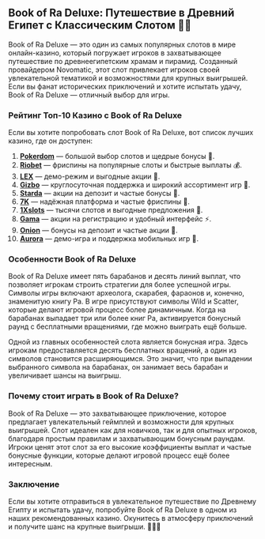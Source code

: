 ## Book of Ra Deluxe: Путешествие в Древний Египет с Классическим Слотом 🎰🧳

Book of Ra Deluxe — это один из самых популярных слотов в мире онлайн-казино, который погружает игроков в захватывающее путешествие по древнеегипетским храмам и пирамид. Созданный провайдером Novomatic, этот слот привлекает игроков своей увлекательной тематикой и возможностями для крупных выигрышей. Если вы фанат исторических приключений и хотите испытать удачу, Book of Ra Deluxe — отличный выбор для игры.

### Рейтинг Топ-10 Казино с Book of Ra Deluxe

Если вы хотите попробовать слот Book of Ra Deluxe, вот список лучших казино, где он доступен:

1. **[Pokerdom](https://brandplay.link/4k77v2yx)** — большой выбор слотов и щедрые бонусы 🎲.
2. **[Riobet](https://brandplay.link/7xBLTPyj)** — фриспины на популярные слоты и быстрые выплаты 💰.
3. **[LEX](https://brandplay.link/zW4hdDFV)** — демо-режим и выгодные акции 🎉.
4. **[Gizbo](https://brandplay.link/bprXw4YV)** — круглосуточная поддержка и широкий ассортимент игр 🎁.
5. **[Starda](https://brandplay.link/fB7xwRFL)** — акции на депозит и частые бонусы 🎈.
6. **[7K](https://brandplay.link/BvQyFShp)** — надёжная платформа и частые фриспины 🎯.
7. **[1Xslots](https://brandplay.link/hSB1khtr)** — тысячи слотов и выгодные предложения 🌟.
8. **[Gama](https://brandplay.link/j6NMKsDz)** — акции на регистрацию и удобный интерфейс ⚡.
9. **[Onion](https://brandplay.link/zBGRVpQ9)** — бонусы на депозит и частые акции 🎰.
10. **[Aurora](https://10trafic-stat2.com/click/668546556bcc6313411604bd/6766/13032/subaccount)** — демо-игра и поддержка мобильных игр 💎.

### Особенности Book of Ra Deluxe

Book of Ra Deluxe имеет пять барабанов и десять линий выплат, что позволяет игрокам строить стратегии для более успешной игры. Символы игры включают археолога, скарабея, фараонов и, конечно, знаменитую книгу Ра. В игре присутствуют символы Wild и Scatter, которые делают игровой процесс более динамичным. Когда на барабанах выпадает три или более книг Ра, активируется бонусный раунд с бесплатными вращениями, где можно выиграть ещё больше.

Одной из главных особенностей слота является бонусная игра. Здесь игрокам предоставляется десять бесплатных вращений, а один из символов становится расширяющимся. Это значит, что при выпадении выбранного символа на барабанах, он занимает весь барабан и увеличивает шансы на выигрыш.

### Почему стоит играть в Book of Ra Deluxe?

Book of Ra Deluxe — это захватывающее приключение, которое предлагает увлекательный геймплей и возможности для крупных выигрышей. Слот идеален как для новичков, так и для опытных игроков, благодаря простым правилам и захватывающим бонусным раундам. Игроки ценят этот слот за его высокие коэффициенты выплат и частые бонусные функции, которые делают игровой процесс ещё более интересным.

### Заключение

Если вы хотите отправиться в увлекательное путешествие по Древнему Египту и испытать удачу, попробуйте Book of Ra Deluxe в одном из наших рекомендованных казино. Окунитесь в атмосферу приключений и получите шанс на крупные выигрыши. 🎉🧳💸
